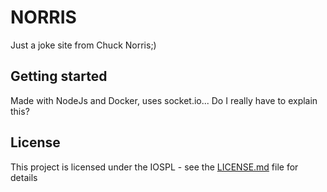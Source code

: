 # NORRIS

Just a joke site from Chuck Norris;)

## Getting started

Made with NodeJs and Docker, uses socket.io...
Do I really have to explain this?

## License

This project is licensed under the IOSPL - see the [LICENSE.md](LICENSE.md) file for details